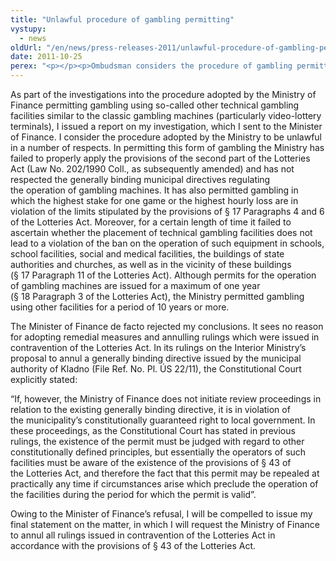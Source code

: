 ```yaml
---
title: "Unlawful procedure of gambling permitting"
vystupy:
  - news
oldUrl: "/en/news/press-releases-2011/unlawful-procedure-of-gambling-permitting/"
date: 2011-10-25
perex: "<p></p><p>Ombudsman considers the procedure of gambling permitting adopted by the Ministry of Finance to be unlawful. Ministry has failed to properly apply the provisions of the Lotteries Act and has not respected the generally binding municipal directives regulating the operation of gambling machines.</p>"
---
```


<!-- imported from the old website -->

<p>As part of the investigations into the procedure adopted by the Ministry of Finance permitting gambling using so-called other technical gambling facilities similar to the classic gambling machines (particularly video-lottery terminals), I issued a report on my investigation, which I sent to the Minister of Finance. I consider the procedure adopted by the Ministry to be unlawful in a number of respects. In permitting this form of gambling the Ministry has failed to properly apply the provisions of the second part of the Lotteries Act (Law No. 202/1990 Coll., as subsequently amended) and has not respected the generally binding municipal directives regulating the operation of gambling machines. It has also permitted gambling in which the highest stake for one game or the highest hourly loss are in violation of the limits stipulated by the provisions of § 17 Paragraphs 4 and 6 of the Lotteries Act. Moreover, for a certain length of time it failed to ascertain whether the placement of technical gambling facilities does not lead to a violation of the ban on the operation of such equipment in schools, school facilities, social and medical facilities, the buildings of state authorities and churches, as well as in the vicinity of these buildings (§ 17 Paragraph 11 of the Lotteries Act). Although permits for the operation of gambling machines are issued for a maximum of one year (§ 18 Paragraph 3 of the Lotteries Act), the Ministry permitted gambling using other facilities for a period of 10 years or more.</p><p>The Minister of Finance de facto rejected my conclusions. It sees no reason for adopting remedial measures and annulling rulings which were issued in contravention of the Lotteries Act. In its rulings on the Interior Ministry’s proposal to annul a generally binding directive issued by the municipal authority of Kladno (File Ref. No. Pl. ÚS 22/11), the Constitutional Court explicitly stated:</p><p>“If, however, the Ministry of Finance does not initiate review proceedings in relation to the existing generally binding directive, it is in violation of the municipality’s constitutionally guaranteed right to local government. In these proceedings, as the Constitutional Court has stated in previous rulings, the existence of the permit must be judged with regard to other constitutionally defined principles, but essentially the operators of such facilities must be aware of the existence of the provisions of § 43 of the Lotteries Act, and therefore the fact that this permit may be repealed at practically any time if circumstances arise which preclude the operation of the facilities during the period for which the permit is valid”.</p><p>Owing to the Minister of Finance’s refusal, I will be compelled to issue my final statement on the matter, in which I will request the Ministry of Finance to annul all rulings issued in contravention of the Lotteries Act in accordance with the provisions of § 43 of the Lotteries Act.</p>
